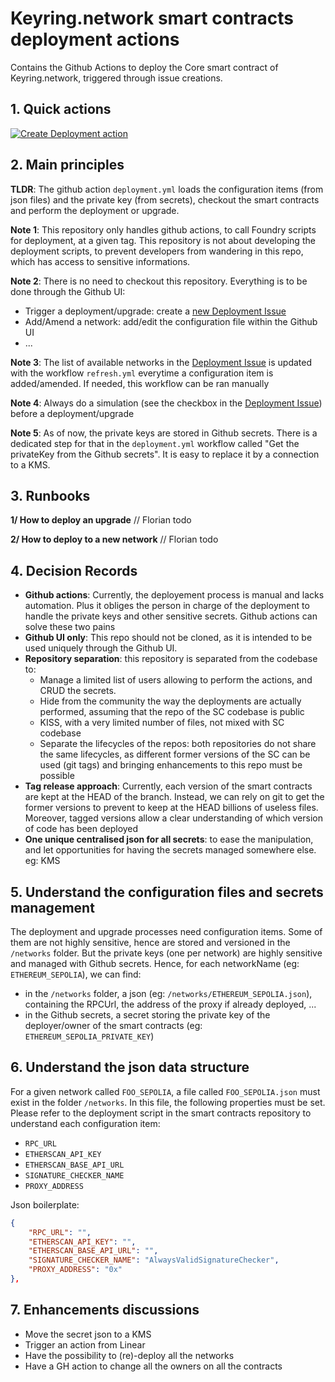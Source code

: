 # Keyring.network smart contracts deployment actions

Contains the Github Actions to deploy the Core smart contract of Keyring.network, triggered through issue creations.

## 1. Quick actions

[![Create Deployment action](https://img.shields.io/badge/Trigger_Deployment_Action-0052CC?style=for-the-badge&logo=github)](https://github.com/Keyring-Network/keyring-smart-contracts-deployment/issues/new?template=deployment.yml)

## 2. Main principles

**TLDR**: The github action `deployment.yml` loads the configuration items (from json files) and the private key (from secrets), checkout the smart contracts and perform the deployment or upgrade.

**Note 1**: This repository only handles github actions, to call Foundry scripts for deployment, at a given tag. This repository is not about developing the deployment scripts, to prevent developers from wandering in this repo, which has access to sensitive informations.

**Note 2**: There is no need to checkout this repository. Everything is to be done through the Github UI:

- Trigger a deployment/upgrade: create a [new Deployment Issue](https://github.com/fdemiramon/contracts-deployment/issues/new?template=deployment.yml)
- Add/Amend a network: add/edit the configuration file within the Github UI
- ...

**Note 3**: The list of available networks in the [Deployment Issue](https://github.com/fdemiramon/contracts-deployment/issues/new?template=deployment.yml) is updated with the workflow `refresh.yml` everytime a configuration item is added/amended. If needed, this workflow can be ran manually

**Note 4**: Always do a simulation (see the checkbox in the [Deployment Issue](https://github.com/fdemiramon/contracts-deployment/issues/new?template=deployment.yml)) before a deployment/upgrade

**Note 5**: As of now, the private keys are stored in Github secrets. There is a dedicated step for that in the `deployment.yml` workflow called "Get the privateKey from the Github secrets". It is easy to replace it by a connection to a KMS.

## 3. Runbooks

**1/ How to deploy an upgrade**
// Florian todo

**2/ How to deploy to a new network**
// Florian todo

## 4. Decision Records

- **Github actions**: Currently, the deployement process is manual and lacks automation. Plus it obliges the person in charge of the deployment to handle the private keys and other sensitive secrets. Github actions can solve these two pains
- **Github UI only**: This repo should not be cloned, as it is intended to be used uniquely through the Github UI.
- **Repository separation**: this repository is separated from the codebase to:
  - Manage a limited list of users allowing to perform the actions, and CRUD the secrets.
  - Hide from the community the way the deployments are actually performed, assuming that the repo of the SC codebase is public
  - KISS, with a very limited number of files, not mixed with SC codebase
  - Separate the lifecycles of the repos: both repositories do not share the same lifecycles, as different former versions of the SC can be used (git tags) and bringing enhancements to this repo must be possible
- **Tag release approach**: Currently, each version of the smart contracts are kept at the HEAD of the branch. Instead, we can rely on git to get the former versions to prevent to keep at the HEAD billions of useless files. Moreover, tagged versions allow a clear understanding of which version of code has been deployed
- **One unique centralised json for all secrets**: to ease the manipulation, and let opportunities for having the secrets managed somewhere else. eg: KMS

## 5. Understand the configuration files and secrets management

The deployment and upgrade processes need configuration items. Some of them are not highly sensitive, hence are stored and versioned in the `/networks` folder. But the private keys (one per network) are highly sensitive and managed with Github secrets.
Hence, for each networkName (eg: `ETHEREUM_SEPOLIA`), we can find:

- in the `/networks` folder, a json (eg: `/networks/ETHEREUM_SEPOLIA.json`), containing the RPCUrl, the address of the proxy if already deployed, ...
- in the Github secrets, a secret storing the private key of the deployer/owner of the smart contracts (eg: `ETHEREUM_SEPOLIA_PRIVATE_KEY`)

## 6. Understand the json data structure

For a given network called `FOO_SEPOLIA`, a file called `FOO_SEPOLIA.json` must exist in the folder `/networks`.
In this file, the following properties must be set. Please refer to the deployment script in the smart contracts repository to understand each configuration item:

- `RPC_URL`
- `ETHERSCAN_API_KEY`
- `ETHERSCAN_BASE_API_URL`
- `SIGNATURE_CHECKER_NAME`
- `PROXY_ADDRESS`

Json boilerplate:

```json
{
    "RPC_URL": "",
    "ETHERSCAN_API_KEY": "",
    "ETHERSCAN_BASE_API_URL": "",
    "SIGNATURE_CHECKER_NAME": "AlwaysValidSignatureChecker",
    "PROXY_ADDRESS": "0x"
},
```

## 7. Enhancements discussions

- Move the secret json to a KMS
- Trigger an action from Linear
- Have the possibility to (re)-deploy all the networks
- Have a GH action to change all the owners on all the contracts
